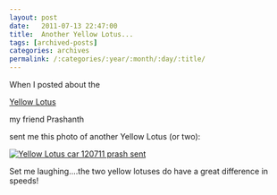 ```yaml
---
layout: post
date:	2011-07-13 22:47:00
title:  Another Yellow Lotus...
tags: [archived-posts]
categories: archives
permalink: /:categories/:year/:month/:day/:title/
---
```

When I posted about the 


<a href="http://deponti.livejournal.com/834329.html"> Yellow Lotus </a>

my friend <lj user="Prashanthchengi"> Prashanth </a>

sent me  this photo of another Yellow Lotus (or two):


<a href="http://s1142.photobucket.com/albums/n602/Deepapctrsglr/?action=view&amp;current=Lotus-Elise-99T-Yellow-Front-1280x960.jpg" target="_blank"><img src="http://i1142.photobucket.com/albums/n602/Deepapctrsglr/Lotus-Elise-99T-Yellow-Front-1280x960.jpg" border="0" alt="Yellow Lotus car 120711 prash sent"></a>


Set me laughing....the two yellow lotuses do have a great difference in speeds!
